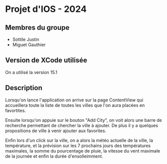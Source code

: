 # Projet d'IOS - 2024

## Membres du groupe 
- Sottile Justin
- Miguet Gauthier


## Version de XCode utilisée
On a utilisé la version 15.1


## Description

Lorsqu'on lance l'application on arrive sur la page ContentView qui accueillera toute la liste de toutes les villes que l'on aura placées en favortites.

Ensuite lorsqu'on appuie sur le bouton "Add City", on voit alors une barre de recherche permettant de chercher la ville à ajouter. De plus il y a quelques propositions de ville à venir ajouter aux favorites.

Enfin lors d'un click sur la ville, on a alors la météo actuelle de la ville, la température, et la prévision sur les 7 prochains jours des températures maximales, la somme du pourcentage de pluie, la vitesse du vent maximale de la journée et enfin la durée d'ensolleimment. 